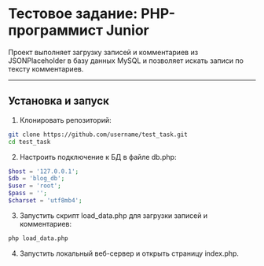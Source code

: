 # Тестовое задание: PHP-программист Junior

Проект выполняет загрузку записей и комментариев из JSONPlaceholder в базу данных MySQL и позволяет искать записи по тексту комментариев.

---

## Установка и запуск

1. Клонировать репозиторий:

```bash
git clone https://github.com/username/test_task.git
cd test_task
```
2. Настроить подключение к БД в файле db.php:
```php 
$host = '127.0.0.1';
$db = 'blog_db';
$user = 'root';
$pass = '';
$charset = 'utf8mb4';
```
3. Запустить скрипт load_data.php для загрузки записей и комментариев:
```bash
php load_data.php
```
4. Запустить локальный веб-сервер и открыть страницу index.php.